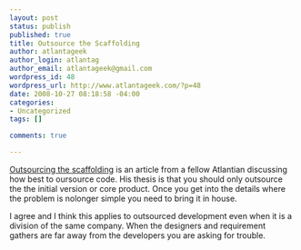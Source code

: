 ```yaml
--- 
layout: post
status: publish
published: true
title: Outsource the Scaffolding
author: atlantageek
author_login: atlantag
author_email: atlantageek@gmail.com
wordpress_id: 48
wordpress_url: http://www.atlantageek.com/?p=48
date: 2008-10-27 08:18:58 -04:00
categories: 
- Uncategorized
tags: []

comments: true

---
```

[Outsourcing the scaffolding](http://blog.kischuk.com/2008/08/11/outsource-the-scaffolding/trackback/) is an article from a fellow Atlantian discussing how best to oursource code. His thesis is that you should only outsource the the initial version or core product.  Once you get into the details where the problem is nolonger simple you need to bring it in house.

I agree and I think this applies to outsourced development even when it is a division of the same company.  When the designers and requirement gathers are far away from the developers you are asking for trouble.
